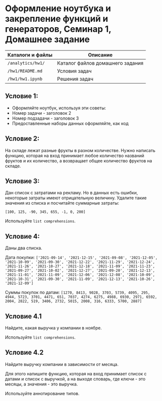 # Оформление ноутбука и закрепление функций и генераторов, Семинар 1, Домашнее задание

Каталоги и файлы  | Описание
------------------|---------------------------------
`/analytics/hw1/` | Каталог файлов домашнего задания
`/hw1/README.md`  | Условия задач
`/hw1/hw1.ipynb`  | Решения задач

## Условие 1:

- Оформляйте ноутбук, используя эти советы:
- Номер задачи - заголовок 2
- Номер подзадачи - заголовок 3
- Предоставленные наборы данных оформляйте, как код

## Условие 2:

На складе лежат разные фрукты в разном количестве. Нужно написать функцию, которая на вход принимает любое количество названий фруктов и их количество, а возвращает общее количество фруктов на складе.

## Условие 3:

Дан список с затратами на рекламу. Но в данных есть ошибки, некоторые затраты имеют отрицательную величину. Удалите такие значения из списка и посчитайте суммарные затраты:

`[100, 125, -90, 345, 655, -1, 0, 200]`

Используйте `list comprehensions`.

## Условие 4:

Даны два списка.

Дата покупки:
`['2021-09-14', '2021-12-15', '2021-09-08', '2021-12-05', '2021-10-09', '2021-09-30', '2021-12-22', '2021-11-29', '2021-12-24', '2021-11-26', '2021-10-27', '2021-12-18', '2021-11-09', '2021-11-23', '2021-09-27', '2021-10-02', '2021-12-27', '2021-09-20', '2021-12-13', '2021-11-01', '2021-11-09', '2021-12-06', '2021-12-08', '2021-10-09', '2021-10-31', '2021-09-30', '2021-11-09', '2021-12-13', '2021-10-26', '2021-12-09']`

Суммы покупок по датам:
`[1270, 8413, 9028, 3703, 5739, 4095, 295, 4944, 5723, 3701, 4471, 651, 7037, 4274, 6275, 4988, 6930, 2971, 6592, 2004, 2822, 519, 3406, 2732, 5015, 2008, 316, 6333, 5700, 2887]`

## Условие 4.1

Найдите, какая выручка у компании в ноябре.

Используйте `list comprehensions`.

## Условие 4.2

Найдите выручку компании в зависимости от месяца.

Для этого напишите функцию, которая на вход принимает список с датами и список с выручкой, а на выходе словарь, где ключи - это месяцы, а значения - это выручка.

Используйте аннотирование типов.

